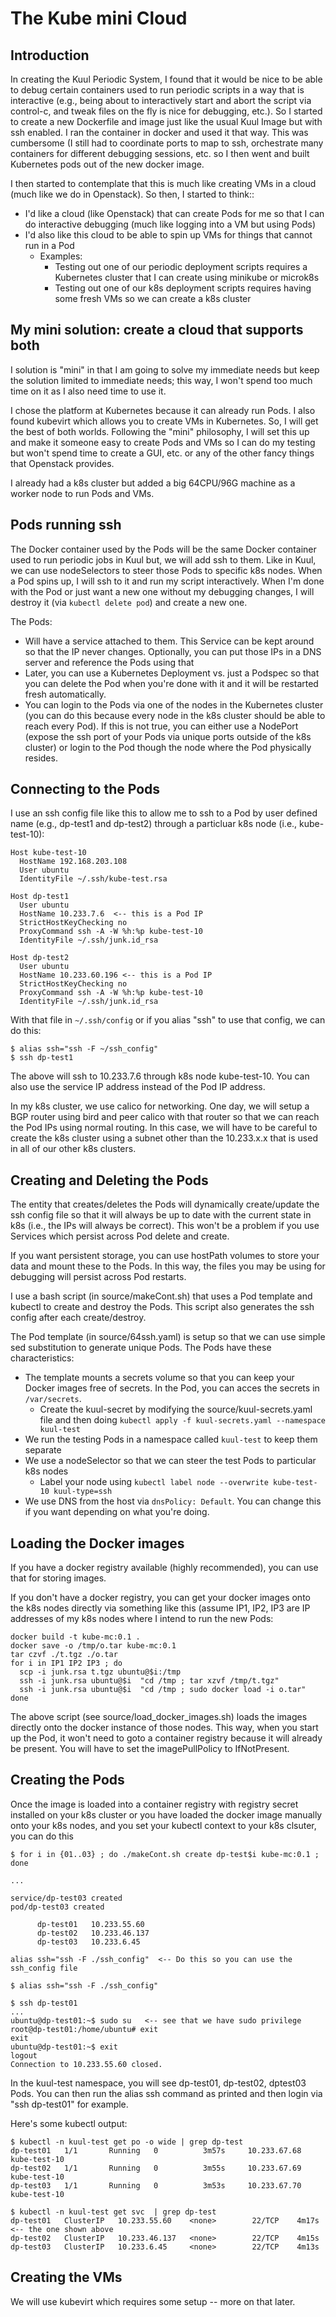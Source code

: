 # The Kube mini Cloud

## Introduction

In creating the Kuul Periodic System, I found that it would be nice to be able to debug
certain containers used to run periodic scripts in a way that is interactive (e.g., being
about to interactively start and abort the script via control-c, and tweak files on the
fly is nice for debugging, etc.).  So I started
to create a new Dockerfile and image just like the usual Kuul Image but with ssh enabled.
I ran the container in docker and used it that way.  This was cumbersome (I still had to
coordinate ports to map to ssh, orchestrate many containers for different debugging
sessions, etc. so I then went and built Kubernetes pods out of the new docker image.

I then started to contemplate that this is much like creating VMs in a cloud (much like
we do in Openstack).  So then, I started to think::

* I'd like a cloud (like Openstack) that can create Pods for me so that I can do
  interactive debugging (much like logging into a VM but using Pods)
* I'd also like this cloud to be able to spin up VMs for things that cannot run in a Pod
  * Examples:
    * Testing out one of our periodic deployment scripts requires a Kubernetes cluster
      that I can create using minikube or microk8s
    * Testing out one of our k8s deployment scripts requires having some fresh VMs
      so we can create a k8s cluster

## My mini solution: create a cloud that supports both

I solution is "mini" in that I am going to solve my immediate needs but keep the solution
limited to immediate needs; this way, I won't spend too much time on it as I also need
time to use it.

I chose the platform at Kubernetes because it can already run Pods.  I also found kubevirt
which allows you to create VMs in Kubernetes.  So, I will get the best of both worlds.
Following the "mini" philosophy, I will set this up and make it someone easy to create Pods
and VMs so I can do my testing but won't spend time to create a GUI, etc. or any of the
other fancy things that Openstack provides.

I already had a k8s cluster but added a big 64CPU/96G machine as a worker node to run Pods
and VMs.

## Pods running ssh

The Docker container used by the Pods will be the same Docker container used to run periodic
jobs in Kuul but, we will add ssh to them.  Like in Kuul, we can use nodeSelectors to steer
those Pods to specific k8s nodes.  When a Pod spins up, I will ssh to
it and run my script interactively.  When I'm done with the Pod or just want a new one without
my debugging changes, I will destroy it (via `kubectl delete pod`) and create a new one.

The Pods:

* Will have a service attached to them.  This Service can be kept around so that the
  IP never changes. Optionally, you can put those IPs in a DNS server and reference the Pods
  using that
* Later, you can use a Kubernetes Deployment vs. just a Podspec so that you can
  delete the Pod when you're done with it and it will be restarted fresh automatically.
* You can login to the Pods via one of the nodes in the Kubernetes cluster (you can
  do this because every node in the k8s cluster should be able to reach every Pod).  If this
  is not true, you can either use a NodePort (expose the ssh port of your Pods via unique
  ports outside of the k8s cluster) or login to the Pod though the node where the Pod
  physically resides.

## Connecting to the Pods

I use an ssh config file like this to allow me to ssh to a Pod by user defined name (e.g.,
dp-test1 and dp-test2) through a particluar k8s node (i.e., kube-test-10):

```
Host kube-test-10
  HostName 192.168.203.108
  User ubuntu
  IdentityFile ~/.ssh/kube-test.rsa

Host dp-test1
  User ubuntu
  HostName 10.233.7.6  <-- this is a Pod IP
  StrictHostKeyChecking no
  ProxyCommand ssh -A -W %h:%p kube-test-10
  IdentityFile ~/.ssh/junk.id_rsa

Host dp-test2
  User ubuntu
  HostName 10.233.60.196 <-- this is a Pod IP
  StrictHostKeyChecking no
  ProxyCommand ssh -A -W %h:%p kube-test-10
  IdentityFile ~/.ssh/junk.id_rsa
```

With that file in `~/.ssh/config` or if you alias "ssh" to use that config,
we can do this:

```
$ alias ssh="ssh -F ~/ssh_config"
$ ssh dp-test1
```

The above will ssh to 10.233.7.6 through k8s node kube-test-10.  You can also use the service
IP address instead of the Pod IP address.

In my k8s cluster, we use calico for networking.  One day, we will setup a BGP router using
bird and peer calico with that router so that we can reach the Pod IPs using normal routing.
In this case, we will have to be careful to create the k8s cluster using a subnet other than
the 10.233.x.x that is used in all of our other k8s clusters.

## Creating and Deleting the Pods

The entity that creates/deletes the Pods will dynamically create/update the ssh config file
so that it will always be up to date with the current state in k8s (i.e., the IPs will always
be correct).  This won't be a problem if you use Services which persist across Pod delete
and create.

If you want persistent storage, you can use hostPath volumes to store your data and mount
these to the Pods.  In this way, the files you may be using for debugging will persist
across Pod restarts.

I use a bash script (in source/makeCont.sh) that uses a Pod template and kubectl to create
and destroy the Pods.  This script also generates the ssh config after each create/destroy.

The Pod template (in source/64ssh.yaml) is setup so that we can use simple sed substitution
to generate unique Pods.  The Pods have these characteristics:

* The template mounts a secrets volume so that you can keep your Docker images free of
  secrets.  In the Pod, you can acces the secrets in `/var/secrets`.
  * Create the kuul-secret by modifying the source/kuul-secrets.yaml file and then doing
    `kubectl apply -f kuul-secrets.yaml --namespace kuul-test`
* We run the testing Pods in a namespace called `kuul-test` to keep them separate
* We use a nodeSelector so that we can steer the test Pods to particular k8s nodes
  * Label your node using `kubectl label node --overwrite kube-test-10 kuul-type=ssh`
* We use DNS from the host via `dnsPolicy: Default`.  You can change this if you want
  depending on what you're doing.

## Loading the Docker images

If you have a docker registry available (highly recommended), you can use that for storing
images.

If you don't have a docker registry, you can get your docker images onto the k8s nodes
directly via something like this (assume IP1, IP2, IP3 are IP addresses of my k8s nodes
where I intend to run the new Pods:

```
docker build -t kube-mc:0.1 .
docker save -o /tmp/o.tar kube-mc:0.1
tar czvf ./t.tgz ./o.tar
for i in IP1 IP2 IP3 ; do
  scp -i junk.rsa t.tgz ubuntu@$i:/tmp
  ssh -i junk.rsa ubuntu@$i  "cd /tmp ; tar xzvf /tmp/t.tgz"
  ssh -i junk.rsa ubuntu@$i  "cd /tmp ; sudo docker load -i o.tar"
done
```

The above script (see source/load_docker_images.sh) loads the images directly onto the docker
instance of those nodes.  This way, when you start up the Pod, it won't need to goto a container
registry because it will already be present.  You will have to set the imagePullPolicy to
IfNotPresent.

## Creating the Pods

Once the image is loaded into a container registry with registry secret installed on your
k8s cluster or you have loaded the docker image manually onto your k8s nodes, and you set
your kubectl context to your k8s clsuter, you can do this

```
$ for i in {01..03} ; do ./makeCont.sh create dp-test$i kube-mc:0.1 ; done

...

service/dp-test03 created
pod/dp-test03 created

      dp-test01   10.233.55.60
      dp-test02   10.233.46.137
      dp-test03   10.233.6.45

alias ssh="ssh -F ./ssh_config"  <-- Do this so you can use the ssh_config file

$ alias ssh="ssh -F ./ssh_config"

$ ssh dp-test01
...
ubuntu@dp-test01:~$ sudo su   <-- see that we have sudo privilege
root@dp-test01:/home/ubuntu# exit
exit
ubuntu@dp-test01:~$ exit
logout
Connection to 10.233.55.60 closed.
```

In the kuul-test namespace, you will see dp-test01, dp-test02, dptest03 Pods.  You can
then run the alias ssh command as printed and then login via "ssh dp-test01" for example.

Here's some kubectl output:

```
$ kubectl -n kuul-test get po -o wide | grep dp-test
dp-test01   1/1       Running   0          3m57s     10.233.67.68    kube-test-10
dp-test02   1/1       Running   0          3m55s     10.233.67.69    kube-test-10
dp-test03   1/1       Running   0          3m53s     10.233.67.70    kube-test-10

$ kubectl -n kuul-test get svc  | grep dp-test
dp-test01   ClusterIP   10.233.55.60    <none>        22/TCP    4m17s <-- the one shown above
dp-test02   ClusterIP   10.233.46.137   <none>        22/TCP    4m15s
dp-test03   ClusterIP   10.233.6.45     <none>        22/TCP    4m13s
```

## Creating the VMs

We will use kubevirt which requires some setup -- more on that later.

